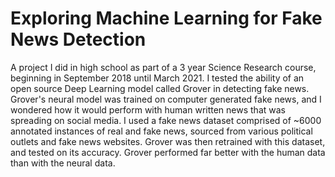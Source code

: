# Exploring Machine Learning for Fake News Detection

A project I did in high school as part of a 3 year Science Research course, beginning in September 2018 until March 2021. I tested the ability of an open source Deep Learning model called Grover in detecting fake news. Grover's neural model was trained on computer generated fake news, and I wondered how it would perform with human written news that was spreading on social media. I used a fake news dataset comprised of ~6000 annotated instances of real and fake news, sourced from various political outlets and fake news websites. Grover was then retrained with this dataset, and tested on its accuracy. Grover performed far better with the human data than with the neural data.
